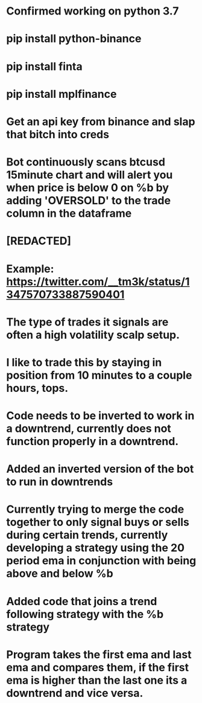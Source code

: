 # Confirmed working on python 3.7
# pip install python-binance
# pip install finta
# pip install mplfinance

# Get an api key from binance and slap that bitch into creds
# Bot continuously scans btcusd 15minute chart and will alert you when price is below 0 on %b by adding 'OVERSOLD' to the trade column in the dataframe
# [REDACTED]
# Example: https://twitter.com/__tm3k/status/1347570733887590401
# The type of trades it signals are often a high volatility scalp setup. 
# I like to trade this by staying in position from 10 minutes to a couple hours, tops.
# Code needs to be inverted to work in a downtrend, currently does not function properly in a downtrend.
# Added an inverted version of the bot to run in downtrends
# Currently trying to merge the code together to only signal buys or sells during certain trends, currently developing a strategy using the 20 period ema in conjunction with being above and below %b
# Added code that joins a trend following strategy with the %b strategy
# Program takes the first ema and last ema and compares them, if the first ema is higher than the last one its a downtrend and vice versa.
